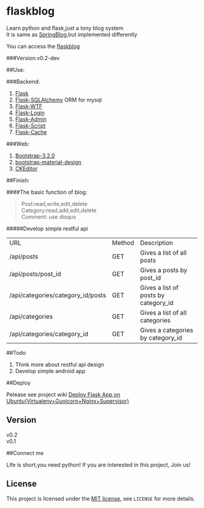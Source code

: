 flaskblog
=========

Learn python and flask,just a tony blog system  
It is same as [SpringBlog](https://github.com/defshine/SpringBlog),but implemented differently  
  
You can access the [flaskblog](http://flaskblog.me/)  

  
###Version:v0.2-dev  

##Use:    
  
###Backend:  

  1. [Flask](http://flask.pocoo.org/)
  2. [Flask-SQLAlchemy](https://pythonhosted.org/Flask-SQLAlchemy/) ORM for mysql  
  3. [Flask-WTF](https://flask-wtf.readthedocs.org/en/latest/)
  4. [Flask-Login](https://flask-login.readthedocs.org/en/latest/)  
  5. [Flask-Admin](http://flask-admin.readthedocs.org/en/latest/)  
  6. [Flask-Script](http://flask-script.readthedocs.org/en/latest/)  
  7. [Flask-Cache](http://www.pythondoc.com/flask-cache/index.html)  
  
###Web:  
  
  1. [Bootstrap-3.2.0](http://getbootstrap.com/)  
  2. [bootstrap-material-design](https://github.com/FezVrasta/bootstrap-material-design)      
  3. [CKEditor](http://ckeditor.com/)

##Finish:   
  
####The basic function of blog:  
  
 > Post:read,write,edit,delete  
 > Category:read,add,edit,delete  
 > Comment: use disqus  
     
#####Develop simple restful api  

 <table>
    <tr>
        <td>URL</td>
        <td>Method</td>
        <td>Description</td>
    </tr>
    <tr>
        <td>/api/posts</td>
        <td>GET</td>
        <td>Gives a list of all posts</td>
    </tr>
    <tr>
        <td>/api/posts/post_id</td>
        <td>GET</td>
        <td>Gives a posts by post_id</td>
    </tr>
     <tr>
        <td>/api/categories/category_id/posts</td>
        <td>GET</td>
        <td>Gives a list of posts by category_id</td>
    </tr>  
     <tr>
        <td>/api/categories</td>
        <td>GET</td>
        <td>Gives a list of all categories</td>
    </tr>
    <tr>
        <td>/api/categories/category_id</td>
        <td>GET</td>
        <td>Gives a categories by category_id</td>
    </tr> 
 </table>  
   
##Todo   
    
1. Think more about restful api design  
2. Develop simple android app

##Deploy  
    
Pelease see project wiki [Deploy Flask App on Ubuntu(Virtualenv+Gunicorn+Nginx+Supervisor)](https://github.com/defshine/flaskblog/wiki/Deploy-Flask-App-on-Ubuntu(Virtualenv-Gunicorn-Nginx-Supervisor))  
  

## Version  

v0.2  
v0.1    
 
##Connect me  

Life is short,you need python!
If you are interested in this project, Join us!  

## License  

This project is licensed under the [MIT license](http://opensource.org/licenses/MIT), see `LICENSE` for more details.
